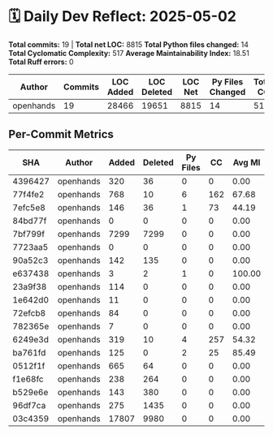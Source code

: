 # 🗓️ Daily Dev Reflect: 2025-05-02

**Total commits:** 19  |  **Total net LOC:** 8815
**Total Python files changed:** 14
**Total Cyclomatic Complexity:** 517
**Average Maintainability Index:** 18.51
**Total Ruff errors:** 0

| Author | Commits | LOC Added | LOC Deleted | LOC Net | Py Files Changed | Total CC | Avg MI | Ruff Errors |
|------|-------|---------|-----------|-------|----------------|--------|------|-----------|
| openhands | 19 | 28466 | 19651 | 8815 | 14 | 517 | 18.51 | 0 |

## Per-Commit Metrics

| SHA | Author | Added | Deleted | Py Files | CC | Avg MI | Ruff |
|---|------|-----|-------|--------|--|------|----|
| 4396427 | openhands | 320 | 36 | 0 | 0 | 0.00 | 0 |
| 77f4fe2 | openhands | 768 | 10 | 6 | 162 | 67.68 | 0 |
| 7efc5e8 | openhands | 146 | 36 | 1 | 73 | 44.19 | 0 |
| 84bd77f | openhands | 0 | 0 | 0 | 0 | 0.00 | 0 |
| 7bf799f | openhands | 7299 | 7299 | 0 | 0 | 0.00 | 0 |
| 7723aa5 | openhands | 0 | 0 | 0 | 0 | 0.00 | 0 |
| 90a52c3 | openhands | 142 | 135 | 0 | 0 | 0.00 | 0 |
| e637438 | openhands | 3 | 2 | 1 | 0 | 100.00 | 0 |
| 23a9f38 | openhands | 114 | 0 | 0 | 0 | 0.00 | 0 |
| 1e642d0 | openhands | 11 | 0 | 0 | 0 | 0.00 | 0 |
| 72efcb8 | openhands | 84 | 0 | 0 | 0 | 0.00 | 0 |
| 782365e | openhands | 7 | 0 | 0 | 0 | 0.00 | 0 |
| 6249e3d | openhands | 319 | 10 | 4 | 257 | 54.32 | 0 |
| ba761fd | openhands | 125 | 0 | 2 | 25 | 85.49 | 0 |
| 0512f1f | openhands | 665 | 64 | 0 | 0 | 0.00 | 0 |
| f1e68fc | openhands | 238 | 264 | 0 | 0 | 0.00 | 0 |
| b529e6e | openhands | 143 | 380 | 0 | 0 | 0.00 | 0 |
| 96df7ca | openhands | 275 | 1435 | 0 | 0 | 0.00 | 0 |
| 03c4359 | openhands | 17807 | 9980 | 0 | 0 | 0.00 | 0 |
